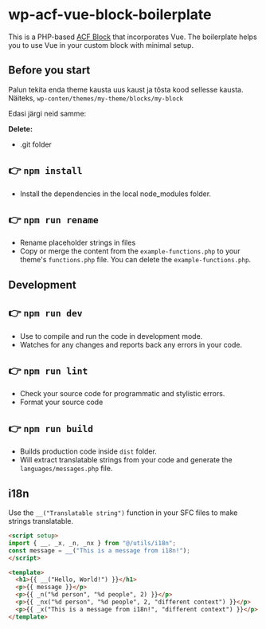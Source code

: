 # wp-acf-vue-block-boilerplate

This is a PHP-based [ACF Block](https://www.advancedcustomfields.com/resources/blocks/) that incorporates Vue.
The boilerplate helps you to use Vue in your custom block with minimal setup.

## Before you start

Palun tekita enda theme kausta uus kaust ja tõsta kood sellesse kausta. Näiteks, `wp-conten/themes/my-theme/blocks/my-block`

Edasi järgi neid samme:

**Delete:**
* .git folder

## 👉  `npm install`
* Install the dependencies in the local node_modules folder.

## 👉  `npm run rename`
* Rename placeholder strings in files
* Copy or merge the content from the `example-functions.php` to your theme's `functions.php` file. You can delete the `example-functions.php`.

## Development

## 👉  `npm run dev`
* Use to compile and run the code in development mode.
* Watches for any changes and reports back any errors in your code.
  
## 👉  `npm run lint`
* Check your source code for programmatic and stylistic errors. 
* Format your source code

## 👉  `npm run build`
- Builds production code inside `dist` folder.
- Will extract translatable strings from your code and generate the `languages/messages.php` file.

## i18n

Use the `__("Translatable string")` function in your SFC files to make strings translatable.

```html
<script setup>
import { __, _x, _n, _nx } from "@/utils/i18n";
const message = __("This is a message from i18n!");
</script>

<template>
  <h1>{{ __("Hello, World!") }}</h1>
  <p>{{ message }}</p>
  <p>{{ _n("%d person", "%d people", 2) }}</p>
  <p>{{ _nx("%d person", "%d people", 2, "different context") }}</p>
  <p>{{ _x("This is a message from i18n!", "different context") }}</p>
</template>
```

